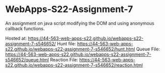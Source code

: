 # WebApps-S22-Assignment-7
An assignment on java script modifying the DOM and using anonymous callback functions.

Hosted at: https://44-563-web-apps-s22.github.io/webapps-s22-assignment-7-s546652/
Hunt file: https://44-563-web-apps-s22.github.io/webapps-s22-assignment-7-s546652/hunt.html
Queue File: https://44-563-web-apps-s22.github.io/webapps-s22-assignment-7-s546652/queue.html
Reaction File: https://44-563-web-apps-s22.github.io/webapps-s22-assignment-7-s546652/reaction.html
